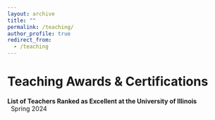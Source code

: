 ```yaml
---
layout: archive
title: ""
permalink: /teaching/
author_profile: true
redirect_from:
  - /teaching
---
```


Teaching Awards & Certifications
=====
**List of Teachers Ranked as Excellent at the University of Illinois**<br>
&nbsp;&nbsp;Spring 2024
